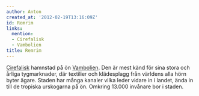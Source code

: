 ```yaml
---
author: Anton
created_at: '2012-02-19T13:16:09Z'
id: Remrim
links:
  mention:
  - Cirefalisk
  - Vambolien
title: Remrim
---
```


[Cirefalisk] hamnstad på ön [Vambolien]. Den är mest känd för sina stora och årliga tygmarknader,
där textilier och klädesplagg från världens alla hörn byter ägare. Staden har många kanaler vilka
leder vidare in i landet, ända in till de tropiska urskogarna på ön. Omkring 13.000 invånare bor i
staden.

  [Cirefalisk]: Cirefalisk
  [Vambolien]: Vambolien
